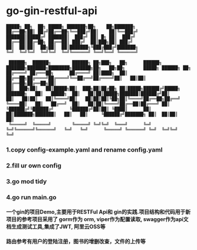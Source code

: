 # go-gin-restful-api
````
█████╗ ██╗  ██╗ █████╗ ███████╗██╗    ██╗███████╗                                                                                
██╔══██╗██║ ██╔╝██╔══██╗╚══███╔╝██║    ██║╚══███╔╝                                                                                
███████║█████╔╝ ███████║  ███╔╝ ██║ █╗ ██║  ███╔╝                                                                                 
██╔══██║██╔═██╗ ██╔══██║ ███╔╝  ██║███╗██║ ███╔╝                                                                                  
██║  ██║██║  ██╗██║  ██║███████╗╚███╔███╔╝███████╗                                                                                
╚═╝  ╚═╝╚═╝  ╚═╝╚═╝  ╚═╝╚══════╝ ╚══╝╚══╝ ╚══════╝                                                                                
                                                                                                                                  
 ██████╗  ██████╗        ██████╗ ██╗███╗   ██╗      ██████╗ ███████╗███████╗████████╗███████╗██╗   ██╗██╗       █████╗ ██████╗ ██╗
██╔════╝ ██╔═══██╗      ██╔════╝ ██║████╗  ██║      ██╔══██╗██╔════╝██╔════╝╚══██╔══╝██╔════╝██║   ██║██║      ██╔══██╗██╔══██╗██║
██║  ███╗██║   ██║█████╗██║  ███╗██║██╔██╗ ██║█████╗██████╔╝█████╗  ███████╗   ██║   █████╗  ██║   ██║██║█████╗███████║██████╔╝██║
██║   ██║██║   ██║╚════╝██║   ██║██║██║╚██╗██║╚════╝██╔══██╗██╔══╝  ╚════██║   ██║   ██╔══╝  ██║   ██║██║╚════╝██╔══██║██╔═══╝ ██║
╚██████╔╝╚██████╔╝      ╚██████╔╝██║██║ ╚████║      ██║  ██║███████╗███████║   ██║   ██║     ╚██████╔╝███████╗ ██║  ██║██║     ██║
 ╚═════╝  ╚═════╝        ╚═════╝ ╚═╝╚═╝  ╚═══╝      ╚═╝  ╚═╝╚══════╝╚══════╝   ╚═╝   ╚═╝      ╚═════╝ ╚══════╝ ╚═╝  ╚═╝╚═╝     ╚═╝
 ````
### 1.copy config-example.yaml and rename config.yaml
### 2.fill ur own config
### 3.go mod tidy
### 4.go run main.go


#### 一个gin的项目Demo,主要用于RESTFul Api和 gin的实践.项目结构和代码用于新项目的参考项目采用了 gorm作为 orm, viper作为配置读取, swagger作为api文档生成测试工具,集成了JWT, 阿里云OSS等

#### 路由参考有用户的登陆注册，图书的增删改查，文件的上传等
